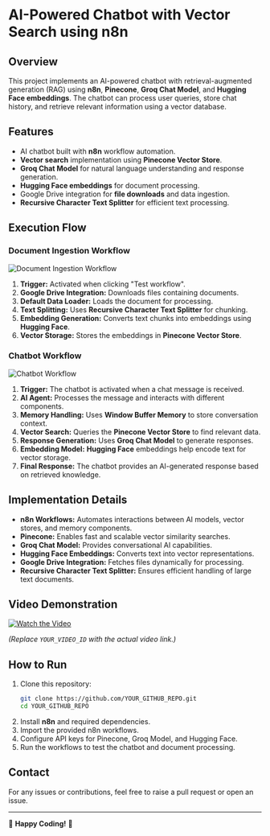 # AI-Powered Chatbot with Vector Search using n8n

## Overview
This project implements an AI-powered chatbot with retrieval-augmented generation (RAG) using **n8n**, **Pinecone**, **Groq Chat Model**, and **Hugging Face embeddings**. The chatbot can process user queries, store chat history, and retrieve relevant information using a vector database.

## Features
- AI chatbot built with **n8n** workflow automation.
- **Vector search** implementation using **Pinecone Vector Store**.
- **Groq Chat Model** for natural language understanding and response generation.
- **Hugging Face embeddings** for document processing.
- Google Drive integration for **file downloads** and data ingestion.
- **Recursive Character Text Splitter** for efficient text processing.

## Execution Flow
### Document Ingestion Workflow
![Document Ingestion Workflow](Screenshot%20(182).png)
1. **Trigger:** Activated when clicking "Test workflow".
2. **Google Drive Integration:** Downloads files containing documents.
3. **Default Data Loader:** Loads the document for processing.
4. **Text Splitting:** Uses **Recursive Character Text Splitter** for chunking.
5. **Embedding Generation:** Converts text chunks into embeddings using **Hugging Face**.
6. **Vector Storage:** Stores the embeddings in **Pinecone Vector Store**.

### Chatbot Workflow
![Chatbot Workflow](promptchat.png)
1. **Trigger:** The chatbot is activated when a chat message is received.
2. **AI Agent:** Processes the message and interacts with different components.
3. **Memory Handling:** Uses **Window Buffer Memory** to store conversation context.
4. **Vector Search:** Queries the **Pinecone Vector Store** to find relevant data.
5. **Response Generation:** Uses **Groq Chat Model** to generate responses.
6. **Embedding Model:** **Hugging Face** embeddings help encode text for vector storage.
7. **Final Response:** The chatbot provides an AI-generated response based on retrieved knowledge.

## Implementation Details
- **n8n Workflows:** Automates interactions between AI models, vector stores, and memory components.
- **Pinecone:** Enables fast and scalable vector similarity searches.
- **Groq Chat Model:** Provides conversational AI capabilities.
- **Hugging Face Embeddings:** Converts text into vector representations.
- **Google Drive Integration:** Fetches files dynamically for processing.
- **Recursive Character Text Splitter:** Ensures efficient handling of large text documents.

## Video Demonstration
[![Watch the Video](https://img.youtube.com/vi/YOUR_VIDEO_ID/maxresdefault.jpg)](https://www.youtube.com/watch?v=YOUR_VIDEO_ID)

*(Replace `YOUR_VIDEO_ID` with the actual video link.)*

## How to Run
1. Clone this repository:
   ```bash
   git clone https://github.com/YOUR_GITHUB_REPO.git
   cd YOUR_GITHUB_REPO
   ```
2. Install **n8n** and required dependencies.
3. Import the provided n8n workflows.
4. Configure API keys for Pinecone, Groq Model, and Hugging Face.
5. Run the workflows to test the chatbot and document processing.

## Contact
For any issues or contributions, feel free to raise a pull request or open an issue.

---
🚀 **Happy Coding!** 🚀
